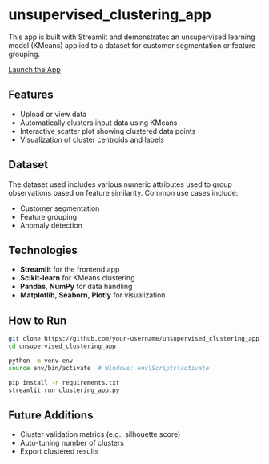 # unsupervised_clustering_app

This app is built with Streamlit and demonstrates an unsupervised learning model (KMeans) applied to a dataset for customer segmentation or feature grouping.

[Launch the App](https://clustering-app.streamlit.app)

## Features
- Upload or view data
- Automatically clusters input data using KMeans
- Interactive scatter plot showing clustered data points
- Visualization of cluster centroids and labels

## Dataset
The dataset used includes various numeric attributes used to group observations based on feature similarity. Common use cases include:
- Customer segmentation
- Feature grouping
- Anomaly detection

## Technologies
- **Streamlit** for the frontend app
- **Scikit-learn** for KMeans clustering
- **Pandas**, **NumPy** for data handling
- **Matplotlib**, **Seaborn**, **Plotly** for visualization

## How to Run
```bash
git clone https://github.com/your-username/unsupervised_clustering_app.git
cd unsupervised_clustering_app

python -m venv env
source env/bin/activate  # Windows: env\Scripts\activate

pip install -r requirements.txt
streamlit run clustering_app.py
```

## Future Additions
- Cluster validation metrics (e.g., silhouette score)
- Auto-tuning number of clusters
- Export clustered results
